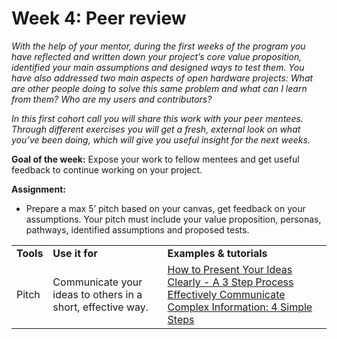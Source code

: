 # Week 4: Peer review 

_With the help of your mentor, during the first weeks of the program you have reflected and written down your project’s core value proposition, identified your main assumptions and designed ways to test them. You have also addressed two main aspects of open hardware projects: What are other people doing to solve this same problem and what can I learn from them? Who are my users and contributors?_

_In this first cohort call you will share this work with your peer mentees. Through different exercises you will get a fresh, external look on what you’ve been doing, which will give you useful insight for the next weeks._

**Goal of the week:** Expose your work to fellow mentees and get useful feedback to continue working on your project.

**Assignment:**



*   Prepare a max 5’ pitch based on your canvas, get feedback on your assumptions. Your pitch must include your value proposition, personas, pathways, identified assumptions and proposed tests. 

<table>
  <tr>
   <td>
<strong>Tools</strong>
   </td>
   <td><strong>Use it for</strong>
   </td>
   <td><strong>Examples & tutorials</strong>
   </td>
  </tr>
  <tr>
   <td>Pitch
   </td>
   <td>Communicate your ideas to others in a short, effective way.
   </td>
   <td><a href="https://www.youtube.com/watch?v=avew5rVAwi0">How to Present Your Ideas Clearly - A 3 Step Process</a>
  <a href="https://www.youtube.com/watch?v=4Xr3FQgAA1s">Effectively Communicate Complex Information: 4 Simple Steps</a>
   </td>
  </tr>
</table>

